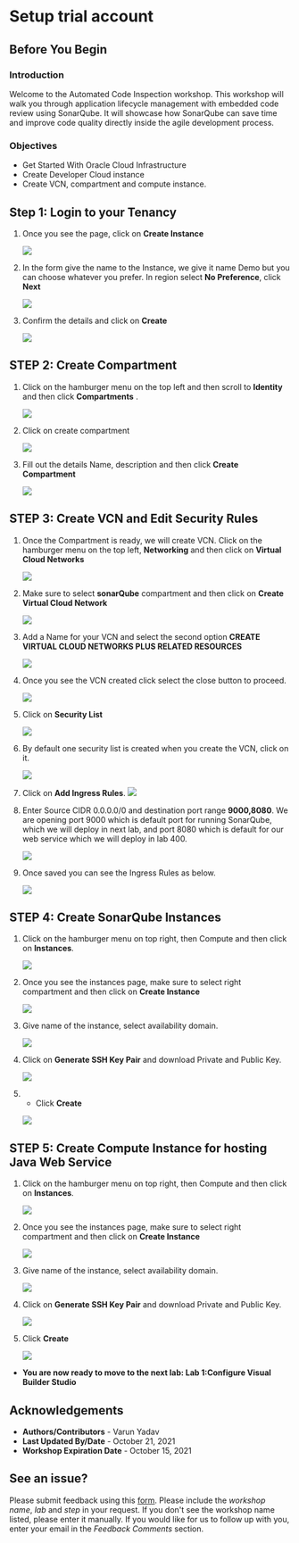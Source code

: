 # Setup trial account

## Before You Begin
### Introduction

Welcome to the Automated Code Inspection workshop. This workshop will walk you through application lifecycle management with embedded code review using SonarQube. It will showcase how SonarQube can save time and improve code quality directly inside the agile development process.

### Objectives

- Get Started With Oracle Cloud Infrastructure
- Create Developer Cloud instance
- Create VCN, compartment and compute instance.

## **Step 1:** Login to your Tenancy

1. Once you see the page, click on **Create Instance**

    ![](./050/lab050_Devcs_1.png)

2. In the form give the name to the Instance, we give it name Demo but you can choose whatever you prefer. In region select **No Preference**, click **Next**

    ![](./050/lab050_Devcs_2.png)

3. Confirm the details and click on **Create**

    ![](./050/lab050_Devcs_3.png)

## **STEP 2**: Create Compartment

1. Click on the hamburger menu on the top left and then scroll to **Identity** and then click **Compartments** .

    ![](./050/lab100_Create_Compartment.png)

2. Click on create compartment

    ![](./050/lab100_Create_Compartment_1.png)

3. Fill out the details Name, description and then click **Create Compartment**

    ![](./050/lab100_Create_Compartment_2.png)


## **STEP 3**: Create VCN and Edit Security Rules

1. Once the Compartment is ready, we will create VCN. Click on the hamburger menu on the top left, **Networking** and then click on **Virtual Cloud Networks**

    ![](./050/lab100_Create_VCN_1.png)

2. Make sure to select **sonarQube** compartment and then click on **Create Virtual Cloud Network**

    ![](./050/lab100_Create_VCN_2.png)

3. Add a Name for your VCN and select the second option **CREATE VIRTUAL CLOUD NETWORKS PLUS RELATED RESOURCES**

    ![](./050/step3/3.png)

4. Once you see the VCN created click select the close button to proceed.

    ![](./050/LabGuide050-7d4bae3e.png)

5. Click on **Security List**

    ![](./050/lab100_Create_VCN_4.png)

6. By default one security list is created when you create the VCN, click on it.

    ![](./050/lab100_Create_VCN_5.png)

7. Click on **Add Ingress Rules**.
    ![](./050/9.png)

8. Enter Source CIDR 0.0.0.0/0 and destination port range **9000,8080**. We are opening port 9000 which is default port for running SonarQube, which we will deploy in next lab, and port 8080 which is default for our web service which we will deploy in lab 400.

    ![](./050/10.png)

9.  Once saved you can see the Ingress Rules as below.

    ![](./050/11.png)


## **STEP 4**: Create SonarQube Instances

1. Click on the hamburger menu on top right, then Compute and then click on **Instances**.

    ![](./050/lab100_Create_Instance_1.png)

2. Once you see the instances page, make sure to select right compartment and then click on **Create Instance**

    ![](./050/lab100_Create_Instance_2.png)

3. Give name of the instance, select availability domain.

    ![](./050/lab100_Create_Instance_3.png)

4. Click on **Generate SSH Key Pair** and download Private and Public Key.
    
    ![](./050/generate_ssh_keys.png)

5. - Click **Create**

    ![](./050/click_create.png)

## **STEP 5**: Create Compute Instance for hosting Java Web Service

1. Click on the hamburger menu on top right, then Compute and then click on **Instances**.

    ![](./050/lab100_Create_Instance_1.png)

2. Once you see the instances page, make sure to select right compartment and then click on **Create Instance**

    ![](./050/lab100_Create_Instance_2.png)

3. Give name of the instance, select availability domain.

    ![](./050/labGuide050_createinstance.png)

4. Click on **Generate SSH Key Pair** and download Private and Public Key.

   ![](./050/generate_ssh_keys.png)

5. Click **Create**

    ![](./050/click_create.png)

- **You are now ready to move to the next lab: Lab 1:Configure Visual Builder Studio**

## Acknowledgements

- **Authors/Contributors** - Varun Yadav
- **Last Updated By/Date** - October 21, 2021
- **Workshop Expiration Date** - October 15, 2021

## See an issue?
Please submit feedback using this [form](https://apexapps.oracle.com/pls/apex/f?p=133:1:::::P1_FEEDBACK:1). Please include the *workshop name*, *lab* and *step* in your request.  If you don't see the workshop name listed, please enter it manually. If you would like for us to follow up with you, enter your email in the *Feedback Comments* section. 